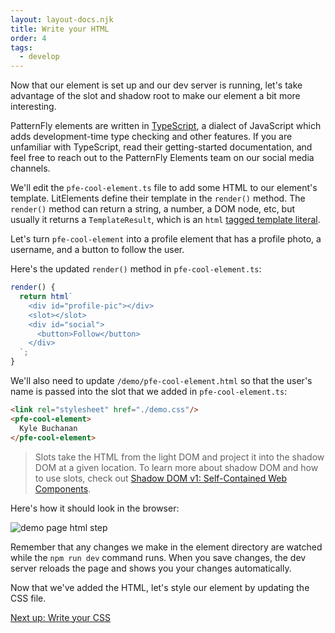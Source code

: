 ```yaml
---
layout: layout-docs.njk
title: Write your HTML
order: 4
tags:
  - develop
---
```


Now that our element is set up and our dev server is running, let's take 
advantage of the slot and shadow root to make our element a bit more 
interesting.

PatternFly elements are written in [TypeScript](https://typescriptlang.org), a 
dialect of JavaScript which adds development-time type checking and other 
features.
If you are unfamiliar with TypeScript, read their getting-started documentation, 
and feel free to reach out to the PatternFly Elements team on our social media 
channels.

We'll edit the `pfe-cool-element.ts` file to add some HTML to our element's 
template. LitElements define their template in the `render()` method.
The `render()` method can return a string, a number, a DOM node, etc, but 
usually it returns a `TemplateResult`, which is an `html`
[tagged template 
literal](https://developer.mozilla.org/en-US/docs/Web/JavaScript/Reference/Template_literals#tagged_templates).

Let's turn `pfe-cool-element` into a profile element that has a profile photo, a 
username, and a button to follow the user.

Here's the updated `render()` method in `pfe-cool-element.ts`:

```ts
render() {
  return html`
    <div id="profile-pic"></div>
    <slot></slot>
    <div id="social">
      <button>Follow</button>
    </div>
  `;
}
```

We'll also need to update `/demo/pfe-cool-element.html`
so that the user's name is passed into the slot that we added in `pfe-cool-element.ts`:

```html
<link rel="stylesheet" href="./demo.css"/>
<pfe-cool-element>
  Kyle Buchanan
</pfe-cool-element>
```

> Slots take the HTML from the light DOM and project it into the shadow DOM at a 
> given location.
> To learn more about shadow DOM and how to use slots, check out [Shadow DOM v1: 
> Self-Contained Web 
> Components](https://developers.google.com/web/fundamentals/web-components/shadowdom).

Here's how it should look in the browser:

![demo page html step](/images/develop/develop-html.png)

Remember that any changes we make in the element directory are watched while the 
`npm run dev` command runs.
When you save changes, the dev server reloads the page and shows you your 
changes automatically.

Now that we've added the HTML, let's style our element by updating the CSS file.

<a class="cta" href="../css">Next up: Write your CSS</a>
